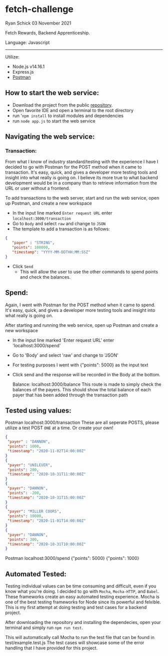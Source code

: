 # fetch-challenge

Ryan Schick
03 November 2021

Fetch Rewards, Backend Apprenticeship. 

Language: Javascript 

---
Utilize:  
- Node.js v14.16.1
- Express.js
- [Postman](https://www.postman.com/downloads/)
   

## How to start the web service:
        
- Download the project from the public [repository](https://github.com/rmschick99/fetchBackendExercise.git).
- Open favorite IDE and open a terminal to the root directory
- run '`npm install` to install modules and dependencies 
- run `node app.js` to start the web service
        
## Navigating the web service:
        
### Transaction:         
From what I know of industry standard/testing with the experience I have I decided to go with Postman for the POST method when it came to transaction. 
It's easy, quick, and gives a developer more testing tools and insight into what really is going on. 
I believe its more true to what backend development would be in a company than to retrieve information from the URL or user without a frontend. 

To add transactions to the web server, start and run the web service, open up Postman, and create a new workspace
- In the input line marked `Enter request URL` enter `localhost:3000/transaction`
- Go to `Body` and select `raw` and change to `JSON`
- The template to add a transaction is as follows:
 ```json 
 {
    "payer" : "STRING",
    "points": 100000,
    "timestamp": "YYYY-MM-DDTHH:MM:SSZ"
 }
 ```

 - Click `Send`
   - This will allow the user to use the other commands to spend points and check the balances.

## Spend:
Again, I went with Postman for the POST method when it came to spend. It's easy, quick, and gives a developer more testing tools and insight into what really is going on. 

After starting and running the web service, open up Postman and create a new workspace

- In the input line marked 'Enter request URL' enter 'localhost:3000/spend'
- Go to 'Body' and select 'raw' and change to 'JSON'
- For testing purposes I went with {"points": 5000} as the input text
- Click send and the response will be recorded in the Body at the bottom. 

  Balance: localhost:3000/balance
          This route is made to simply check the balances of the payers. This should show the total balance of each payer that has been added through the transaction path

## Tested using values:

  Postman
  localhost:3000/transaction
  These are all seperate POSTS, please utilize a test POST `ONE` at a time. Or create your own!
  ``` json
 {
   "payer" : "DANNON",
   "points": 1000,
   "timestamp": "2020-11-02T14:00:00Z"
 }
 { 
   "payer": "UNILEVER", 
   "points": 200, 
   "timestamp": "2020-10-31T11:00:00Z" 
 }
 {       
   "payer": "DANNON", 
   "points": -200, 
   "timestamp": "2020-10-31T15:00:00Z" 
 }
 {
   "payer": "MILLER COORS",
   "points": 10000,
   "timestamp": "2020-11-01T14:00:00Z"
 }
 {       
   "payer": "DANNON", 
   "points": 300, 
   "timestamp": "2020-10-31T10:00:00Z" 
 }

```
  Postman 
  localhost:3000/spend
          {"points": 5000}
          {"points": 1000}

## Automated Tested: 

Testing individual values can be time consuming and difficult, even if you know what you're doing. 
I decided to go with `Mocha`, `Mocha-HTTP`, and `Babel`. 
These frameworks create an easy automated testing experience. 
Mocha is one of the best testing frameworks for Node since its powerful and felxible. 
This is my first attempt at doing testing and test cases for a backend project. 

After downloading the repository and installing the dependecies, open your terminal and simply run `npm run test`.

This will automatically call Mocha to run the test file that can be found in test/example.test.js
The test cases will showcase some of the error handling that I have provided for this project. 
